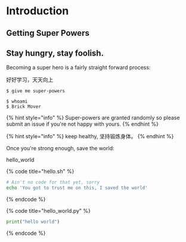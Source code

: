 # Introduction

## Getting Super Powers

## Stay hungry, stay foolish.

Becoming a super hero is a fairly straight forward process:

好好学习，天天向上

```
$ give me super-powers
```

```
$ whoami
$ Brick Mover
```

{% hint style="info" %}
 Super-powers are granted randomly so please submit an issue if you're not happy with yours.
{% endhint %}

{% hint style="info" %}
 keep healthy, 坚持锻炼身体。
{% endhint %}

Once you're strong enough, save the world:

hello\_world

{% code title="hello.sh" %}
```bash
# Ain't no code for that yet, sorry
echo 'You got to trust me on this, I saved the world'
```
{% endcode %}

{% code title="hello\_world.py" %}
```python
print("hello world")
```
{% endcode %}



